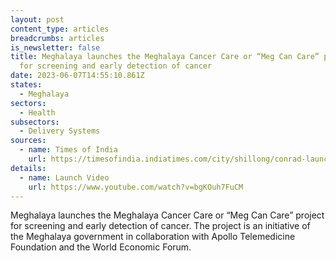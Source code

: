 ```yaml
---
layout: post
content_type: articles
breadcrumbs: articles
is_newsletter: false
title: Meghalaya launches the Meghalaya Cancer Care or “Meg Can Care” project
  for screening and early detection of cancer
date: 2023-06-07T14:55:10.861Z
states:
  - Meghalaya
sectors:
  - Health
subsectors:
  - Delivery Systems
sources:
  - name: Times of India
    url: https://timesofindia.indiatimes.com/city/shillong/conrad-launches-cancer-care-project-in-meghalaya/articleshow/100665273.cms
details:
  - name: Launch Video
    url: https://www.youtube.com/watch?v=bgKOuh7FuCM
---
```

Meghalaya launches the Meghalaya Cancer Care or “Meg Can Care” project for screening and early detection of cancer. The project is an initiative of the Meghalaya government in collaboration with Apollo Telemedicine Foundation and the World Economic Forum.
